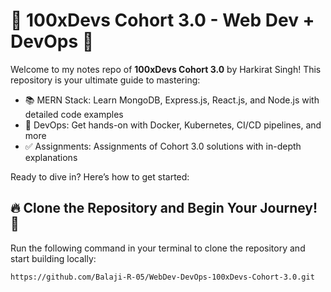 # 🚀 100xDevs Cohort 3.0 - Web Dev + DevOps 🚀

Welcome to my notes repo of **100xDevs Cohort 3.0** by Harkirat Singh! This repository is your ultimate guide to mastering:

- 📚 MERN Stack: Learn MongoDB, Express.js, React.js, and Node.js with detailed code examples
- 📝 DevOps: Get hands-on with Docker, Kubernetes, CI/CD pipelines, and more
- ✅ Assignments: Assignments of Cohort 3.0 solutions with in-depth explanations

Ready to dive in? Here’s how to get started:

## 🔥 Clone the Repository and Begin Your Journey! 💫
Run the following command in your terminal to clone the repository and start building locally:
```
https://github.com/Balaji-R-05/WebDev-DevOps-100xDevs-Cohort-3.0.git
```